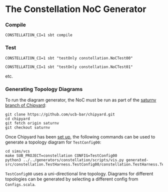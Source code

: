 The Constellation NoC Generator
=======================================================

### Compile

`CONSTELLATION_CI=1 sbt compile`

### Test

`CONSTELLATION_CI=1 sbt "testOnly constellation.NoCTest00"`

`CONSTELLATION_CI=1 sbt "testOnly constellation.NoCTest01"`

etc.

### Generating Topology Diagrams
To run the diagram generator, the NoC must be run as part of the [saturnv branch of Chipyard](https://github.com/ucb-bar/chipyard/tree/saturnv):
```
git clone https://github.com/ucb-bar/chipyard.git
cd chipyard
git fetch origin saturnv
git checkout saturnv
```

Once Chipyard has been [set up](https://chipyard.readthedocs.io/en/latest/Chipyard-Basics/Initial-Repo-Setup.html), the following commands can be used to generate a topology diagram for `TestConfig00`:
```
cd sims/vcs
make SUB_PROJECT=constellation CONFIG=TestConfig00
python3 ../../generators/constellation/scripts/vis.py generated-src/constellation.TestHarness.TestConfig00/constellation.TestHarness.TestConfig00.noc
```

`TestConfig00` uses a uni-directional line topology. Diagrams for different topologies can be generated by selecting a different config from `Configs.scala`. 
